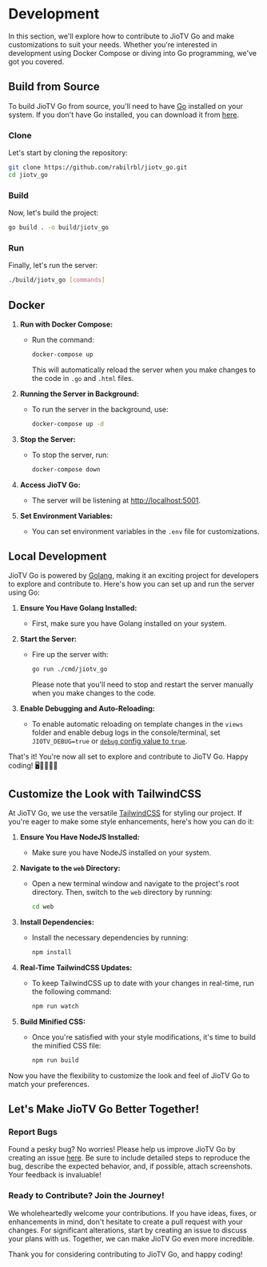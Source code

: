 # Development

In this section, we'll explore how to contribute to JioTV Go and make customizations to suit your needs. Whether you're interested in development using Docker Compose or diving into Go programming, we've got you covered.

## Build from Source

To build JioTV Go from source, you'll need to have [Go](https://golang.org/) installed on your system. If you don't have Go installed, you can download it from [here](https://golang.org/dl/).

### Clone

Let's start by cloning the repository:

```bash
git clone https://github.com/rabilrbl/jiotv_go.git
cd jiotv_go
```

### Build

Now, let's build the project:

```bash
go build . -o build/jiotv_go
```

### Run

Finally, let's run the server:

```bash
./build/jiotv_go [commands]
```

## Docker

1. **Run with Docker Compose:**
   - Run the command:
     ```sh
     docker-compose up
     ```
     This will automatically reload the server when you make changes to the code in `.go` and `.html` files.

2. **Running the Server in Background:**
   - To run the server in the background, use:
     ```sh
     docker-compose up -d
     ```

3. **Stop the Server:**
   - To stop the server, run:
     ```sh
     docker-compose down
     ```

4. **Access JioTV Go:**
   - The server will be listening at [http://localhost:5001](http://localhost:5001).

5. **Set Environment Variables:**
   - You can set environment variables in the `.env` file for customizations.

## Local Development

JioTV Go is powered by [Golang](https://golang.org/), making it an exciting project for developers to explore and contribute to. Here's how you can set up and run the server using Go:

1. **Ensure You Have Golang Installed:**
   - First, make sure you have Golang installed on your system.

2. **Start the Server:**
   - Fire up the server with:
     ```sh
     go run ./cmd/jiotv_go
     ```
     Please note that you'll need to stop and restart the server manually when you make changes to the code.

3. **Enable Debugging and Auto-Reloading:**
   - To enable automatic reloading on template changes in the `views` folder and enable debug logs in the console/terminal, set `JIOTV_DEBUG=true` or [`debug` config value to `true`]().

That's it! You're now all set to explore and contribute to JioTV Go. Happy coding! 🖥️👩‍💻👨‍💻

## Customize the Look with TailwindCSS

At JioTV Go, we use the versatile [TailwindCSS](https://tailwindcss.com/) for styling our project. If you're eager to make some style enhancements, here's how you can do it:

1. **Ensure You Have NodeJS Installed:**
   - Make sure you have NodeJS installed on your system.

2. **Navigate to the `web` Directory:**
   - Open a new terminal window and navigate to the project's root directory. Then, switch to the `web` directory by running:
     ```sh
     cd web
     ```

3. **Install Dependencies:**
   
   - Install the necessary dependencies by running:
     ```sh
     npm install
     ```

4. **Real-Time TailwindCSS Updates:**
   
   - To keep TailwindCSS up to date with your changes in real-time, run the following command:
     ```sh
     npm run watch
     ```

5. **Build Minified CSS:**
   - Once you're satisfied with your style modifications, it's time to build the minified CSS file:
     ```sh
     npm run build
     ```

Now you have the flexibility to customize the look and feel of JioTV Go to match your preferences.

## Let's Make JioTV Go Better Together!

### Report Bugs

Found a pesky bug? No worries! Please help us improve JioTV Go by creating an issue [here](https://github.com/rabilrbl/jiotv_go/issues/new). Be sure to include detailed steps to reproduce the bug, describe the expected behavior, and, if possible, attach screenshots. Your feedback is invaluable!

### Ready to Contribute? Join the Journey!

We wholeheartedly welcome your contributions. If you have ideas, fixes, or enhancements in mind, don't hesitate to create a pull request with your changes. For significant alterations, start by creating an issue to discuss your plans with us. Together, we can make JioTV Go even more incredible.

Thank you for considering contributing to JioTV Go, and happy coding!
